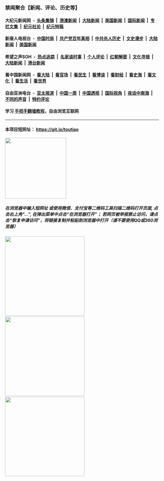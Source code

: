### 禁闻聚合【新闻、评论、历史等】

#### 大纪元新闻网 &nbsp;-&nbsp; [头条集锦](indexes/E头条集锦.md?t=02100333) &nbsp;|&nbsp; [港澳新闻](indexes/E港澳新闻.md?t=02100333)  &nbsp;|&nbsp; [大陆新闻](indexes/E大陆新闻.md?t=02100333) &nbsp;|&nbsp; [美国新闻](indexes/E美国新闻.md?t=02100333) &nbsp;|&nbsp; [国际新闻](indexes/E国际新闻.md?t=02100333) &nbsp;|&nbsp; [专栏文集](indexes/E专栏文集.md?t=02100333) &nbsp;|&nbsp; [纪元社论](indexes/E纪元社论.md?t=02100333) &nbsp;|&nbsp; [纪元特稿](indexes/E纪元特稿.md?t=02100333) 

#### 新唐人电视台 &nbsp;-&nbsp; [中国时局](indexes/N中国时局.md?t=02100333) &nbsp;|&nbsp; [共产党百年真相](indexes/N共产党百年真相.md?t=02100333) &nbsp;|&nbsp; [中共杀人历史](indexes/N中共杀人历史.md?t=02100333) &nbsp;|&nbsp; [文史漫步](indexes/N文史漫步.md?t=02100333) &nbsp;|&nbsp; [大陆新闻](indexes/N大陆新闻.md?t=02100333) &nbsp;|&nbsp; [美国新闻](indexes/N美国新闻.md?t=02100333)

#### 希望之声SOH &nbsp;-&nbsp; [热点追踪](indexes/H热点追踪.md?t=02100333) &nbsp;|&nbsp; [名家谈时事](indexes/H名家谈时事.md?t=02100333) &nbsp;|&nbsp; [个人评论](indexes/H个人评论.md?t=02100333)  &nbsp;|&nbsp; [红朝解密](indexes/H红朝解密.md?t=02100333) &nbsp;|&nbsp; [文化寻根](indexes/H文化寻根.md?t=02100333) &nbsp;|&nbsp; [大陆新闻](indexes/H大陆新闻.md?t=02100333) &nbsp;|&nbsp; [港台新闻](indexes/H港台新闻.md?t=02100333)

#### 看中国新闻网 &nbsp;-&nbsp; [看大陆](indexes/S看大陆.md?t=02100333) &nbsp;|&nbsp; [看官场](indexes/S看官场.md?t=02100333) &nbsp;|&nbsp; [看民生](indexes/S看民生.md?t=02100333)  &nbsp;|&nbsp; [看博谈](indexes/S看博谈.md?t=02100333) &nbsp;|&nbsp; [看财经](indexes/S看财经.md?t=02100333) &nbsp;|&nbsp; [看史海](indexes/S看史海.md?t=02100333) &nbsp;|&nbsp; [看文化](indexes/S看文化.md?t=02100333) &nbsp;|&nbsp; [看生活](indexes/S看生活.md?t=02100333) &nbsp;|&nbsp; [看世界](indexes/S看世界.md?t=02100333)

#### 自由亚洲电台 &nbsp;-&nbsp; [亚太报道](indexes/R亚太报道.md?t=02100333) &nbsp;|&nbsp; [中国一周](indexes/R中国一周.md?t=02100333) &nbsp;|&nbsp; [中国透视](indexes/R中国透视.md?t=02100333)  &nbsp;|&nbsp; [国际视角](indexes/R国际视角.md?t=02100333) &nbsp;|&nbsp; [夜话中南海](indexes/R夜话中南海.md?t=02100333) &nbsp;|&nbsp; [不同的声音](indexes/R不同的声音.md?t=02100333) &nbsp;|&nbsp; [特约评论](indexes/R特约评论.md?t=02100333)

#### 学习 [手把手翻墙教程](https://github.com/gfw-breaker/guides/wiki)，自由浏览互联网

----

#### 本项目短网址： https://git.io/toutiao
<img src="https://raw.githubusercontent.com/gfw-breaker/banned-news/master/scripts/img/qr.png" width="200px"/>  

##### 在浏览器中输入短网址 或使用微信、支付宝等二维码工具扫描二维码打开页面, 点击右上角"...", 在弹出菜单中点击“在浏览器打开”； 若网页被举报禁止访问，请点击“恢复申请访问”，将链接复制并粘贴到浏览器中打开（请不要使用QQ或360浏览器）

<img src="https://raw.githubusercontent.com/gfw-breaker/banned-news/master/scripts/img/1.png" width="260px"/> &nbsp; <img src="https://raw.githubusercontent.com/gfw-breaker/banned-news/master/scripts/img/2.png" width="260px"/> &nbsp; <img src="https://raw.githubusercontent.com/gfw-breaker/banned-news/master/scripts/img/3.png" width="260px"/>
